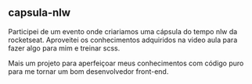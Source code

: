 ## capsula-nlw

Participei de um evento onde criariamos uma cápsula do tempo nlw da rocketseat.
Aproveitei os conhecimentos adquiridos na video aula para fazer algo para mim e treinar scss.

Mais um projeto para aperfeiçoar meus conhecimentos com código puro para me tornar um bom desenvolvedor front-end.

